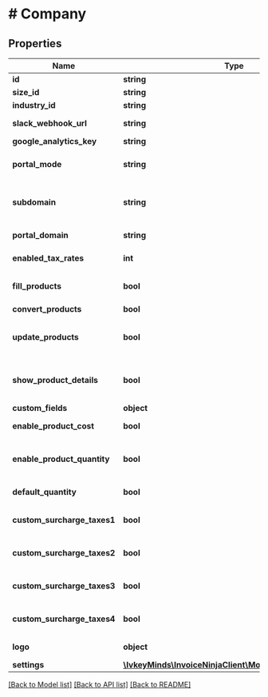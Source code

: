 # # Company

## Properties

Name | Type | Description | Notes
------------ | ------------- | ------------- | -------------
**id** | **string** | The company hash id | [optional]
**size_id** | **string** | The company size ID | [optional]
**industry_id** | **string** | The company industry ID | [optional]
**slack_webhook_url** | **string** | The slack webhook notification URL | [optional]
**google_analytics_key** | **string** | The google analytics key | [optional]
**portal_mode** | **string** | Determines the client facing urls ie: subdomain,domain,iframe | [optional]
**subdomain** | **string** | Specifies the first part of the company domain ie acme in acme.domain.com | [optional]
**portal_domain** | **string** | The fully qualified domain for client facing URLS | [optional]
**enabled_tax_rates** | **int** | Number of taxes rates used per entity | [optional]
**fill_products** | **bool** | Toggles filling a product description based on product key | [optional]
**convert_products** | **bool** | ___________ | [optional]
**update_products** | **bool** | Toggles updating a product description which description changes | [optional]
**show_product_details** | **bool** | Toggles showing a product description which description changes | [optional]
**custom_fields** | **object** | Custom fields map | [optional]
**enable_product_cost** | **bool** | Show/Hide the product cost field in the UI | [optional]
**enable_product_quantity** | **bool** | Show/hide the product quantity field (used in the UI to show the default quantity) | [optional]
**default_quantity** | **bool** | Enable/Disable whether to use a default quantity | [optional]
**custom_surcharge_taxes1** | **bool** | Toggles charging taxes on custom surcharge amounts | [optional]
**custom_surcharge_taxes2** | **bool** | Toggles charging taxes on custom surcharge amounts | [optional]
**custom_surcharge_taxes3** | **bool** | Toggles charging taxes on custom surcharge amounts | [optional]
**custom_surcharge_taxes4** | **bool** | Toggles charging taxes on custom surcharge amounts | [optional]
**logo** | **object** | The company logo - binary | [optional]
**settings** | [**\IvkeyMinds\InvoiceNinjaClient\Model\CompanySettings**](CompanySettings.md) |  | [optional]

[[Back to Model list]](../../README.md#models) [[Back to API list]](../../README.md#endpoints) [[Back to README]](../../README.md)
